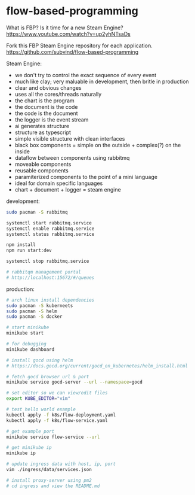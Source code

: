 flow-based-programming
========
What is FBP? Is it time for a new Steam Engine?
https://www.youtube.com/watch?v=up2yhNTsaDs 

Fork this FBP Steam Engine repository for each application.
https://github.com/subvind/flow-based-programming

Steam Engine:
  - we don't try to control the exact sequence of every event
  - much like clay; very maluable in development, then britle in production
  - clear and obvious changes
  - uses all the cores/threads naturally
  - the chart is the program
  - the document is the code
  - the code is the document
  - the logger is the event stream
  - ai generates structure
  - structure as typescript
  - simple visible structure with clean interfaces
  - black box components = simple on the outside + complex(?) on the inside
  - dataflow between components using rabbitmq
  - moveable components
  - reusable components
  - paramiterized components to the point of a mini language
  - ideal for domain specific languages
  - chart + document + logger = steam engine

development:
```bash
sudo pacman -S rabbitmq

systemctl start rabbitmq.service
systemctl enable rabbitmq.service
systemctl status rabbitmq.service

npm install
npm run start:dev

systemctl stop rabbitmq.service

# rabbitqm management portal
# http://localhost:15672/#/queues
```

production:
```bash
# arch linux install dependencies
sudo pacman -S kuberneets
sudo pacman -S helm
sudo pacman -S docker

# start minikube
minikube start

# for debugging
minikube dashboard

# install gocd using helm
# https://docs.gocd.org/current/gocd_on_kubernetes/helm_install.html

# fetch gocd browser url & port
minikube service gocd-server --url --namespace=gocd

# set editor so we can view/edit files
export KUBE_EDITOR="vim"

# test hello world example
kubectl apply -f k8s/flow-deployment.yaml
kubectl apply -f k8s/flow-service.yaml

# get example port
minikube service flow-service --url

# get minikube ip
minikube ip

# update ingress data with host, ip, port
vim ./ingress/data/services.json

# install proxy-server using pm2
# cd ingress and view the README.md
```